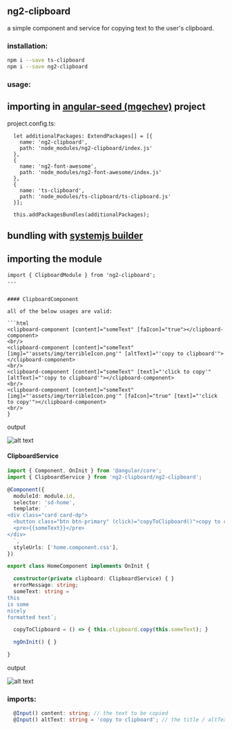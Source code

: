 ## ng2-clipboard

a simple component and service for copying text to the user's clipboard.

### installation:

```bash
npm i --save ts-clipboard
npm i --save ng2-clipboard
```

### usage:

## importing in [angular-seed (mgechev)](https://github.com/mgechev/angular-seed) project

project.config.ts:

```
  let additionalPackages: ExtendPackages[] = [{
    name: 'ng2-clipboard',
    path: 'node_modules/ng2-clipboard/index.js'
  },
  {
    name: 'ng2-font-awesome',
    path: 'node_modules/ng2-font-awesome/index.js'
  },
  {
    name: 'ts-clipboard',
    path: 'node_modules/ts-clipboard/ts-clipboard.js'
  }];

  this.addPackagesBundles(additionalPackages);
```

## bundling with [systemjs builder](https://github.com/systemjs/builder)



## importing the module

```
import { ClipboardModule } from 'ng2-clipboard';
...


#### ClipboardComponent

all of the below usages are valid:

```html
<clipboard-component [content]="someText" [faIcon]="true"></clipboard-component>
<br/>
<clipboard-component [content]="someText" [img]="'assets/img/terribleIcon.png'" [altText]="'copy to clipboard'"></clipboard-component>
<br/>
<clipboard-component [content]="someText" [text]="'click to copy'" [altText]="'copy to clipboard'"></clipboard-component>
<br/>
<clipboard-component [content]="someText" [img]="'assets/img/terribleIcon.png'" [faIcon]="true" [text]="'click to copy'"></clipboard-component>
<br/>
}
```

output

![alt text](https://github.com/gforceg/ng2-clipboard/raw/master/readme/clipboard-component.png "ClipboardComponent")


#### ClipboardService

```typescript
import { Component, OnInit } from '@angular/core';
import { ClipboardService } from 'ng2-clipboard/ng2-clipboard';

@Component({
  moduleId: module.id,
  selector: 'sd-home',
  template: `
<div class="card card-dp">
  <button class="btn btn-primary" (click)="copyToClipboard()">copy to clipboard</button>
  <pre>{{someText}}</pre>
</div>
  `,
  styleUrls: ['home.component.css'],
})

export class HomeComponent implements OnInit {

  constructor(private clipboard: ClipboardService) { }
  errorMessage: string;
  someText: string = `
this
is some
nicely
formatted text`;

  copyToClipboard = () => { this.clipboard.copy(this.someText); }

  ngOnInit() { }

}
```

output


![alt text](https://github.com/gforceg/ng2-clipboard/raw/master/readme/clipboard-service.png "ClipboardService")


### imports:

``` typescript
  @Input() content: string; // the text to be copied
  @Input() altText: string = 'copy to clipboard'; // the title / altText to be displayed on mouseover
```
